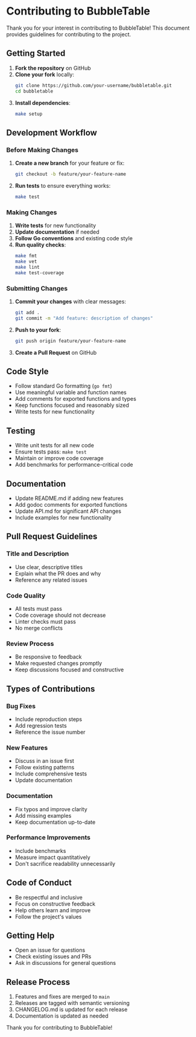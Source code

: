 # Contributing to BubbleTable

Thank you for your interest in contributing to BubbleTable! This document provides guidelines for contributing to the project.

## Getting Started

1. **Fork the repository** on GitHub
2. **Clone your fork** locally:
   ```bash
   git clone https://github.com/your-username/bubbletable.git
   cd bubbletable
   ```
3. **Install dependencies**:
   ```bash
   make setup
   ```

## Development Workflow

### Before Making Changes

1. **Create a new branch** for your feature or fix:

   ```bash
   git checkout -b feature/your-feature-name
   ```

2. **Run tests** to ensure everything works:
   ```bash
   make test
   ```

### Making Changes

1. **Write tests** for new functionality
2. **Update documentation** if needed
3. **Follow Go conventions** and existing code style
4. **Run quality checks**:
   ```bash
   make fmt
   make vet
   make lint
   make test-coverage
   ```

### Submitting Changes

1. **Commit your changes** with clear messages:

   ```bash
   git add .
   git commit -m "Add feature: description of changes"
   ```

2. **Push to your fork**:

   ```bash
   git push origin feature/your-feature-name
   ```

3. **Create a Pull Request** on GitHub

## Code Style

- Follow standard Go formatting (`go fmt`)
- Use meaningful variable and function names
- Add comments for exported functions and types
- Keep functions focused and reasonably sized
- Write tests for new functionality

## Testing

- Write unit tests for all new code
- Ensure tests pass: `make test`
- Maintain or improve code coverage
- Add benchmarks for performance-critical code

## Documentation

- Update README.md if adding new features
- Add godoc comments for exported functions
- Update API.md for significant API changes
- Include examples for new functionality

## Pull Request Guidelines

### Title and Description

- Use clear, descriptive titles
- Explain what the PR does and why
- Reference any related issues

### Code Quality

- All tests must pass
- Code coverage should not decrease
- Linter checks must pass
- No merge conflicts

### Review Process

- Be responsive to feedback
- Make requested changes promptly
- Keep discussions focused and constructive

## Types of Contributions

### Bug Fixes

- Include reproduction steps
- Add regression tests
- Reference the issue number

### New Features

- Discuss in an issue first
- Follow existing patterns
- Include comprehensive tests
- Update documentation

### Documentation

- Fix typos and improve clarity
- Add missing examples
- Keep documentation up-to-date

### Performance Improvements

- Include benchmarks
- Measure impact quantitatively
- Don't sacrifice readability unnecessarily

## Code of Conduct

- Be respectful and inclusive
- Focus on constructive feedback
- Help others learn and improve
- Follow the project's values

## Getting Help

- Open an issue for questions
- Check existing issues and PRs
- Ask in discussions for general questions

## Release Process

1. Features and fixes are merged to `main`
2. Releases are tagged with semantic versioning
3. CHANGELOG.md is updated for each release
4. Documentation is updated as needed

Thank you for contributing to BubbleTable!
